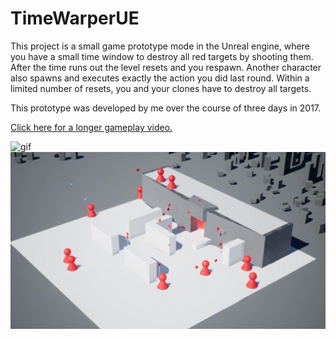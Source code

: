 # TimeWarperUE
This project is a small game prototype mode in the Unreal engine, where you have a small time window to destroy all red targets by shooting them. After the time runs out the level resets and you respawn. Another character also spawns and executes exactly the action you did last round. Within a limited number of resets, you and your clones have to destroy all targets.

This prototype was developed by me over the course of three days in 2017.

[Click here for a longer gameplay video.](https://youtu.be/WMsE8JVw_I8)

<img src="TimeWarperUE-shortA.gif" alt="gif"/>
<img src="TimeWarperUE-shortB.gif" alt="gif"/>
